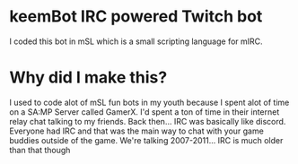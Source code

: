 # keemBot IRC powered Twitch bot
I coded this bot in mSL which is a small scripting language for mIRC.

# Why did I make this?
I used to code alot of mSL fun bots in my youth because I spent alot of time on a SA:MP Server called GamerX. I'd spent a ton of time in their internet relay chat talking to my friends.
Back then... IRC was basically like discord. Everyone had IRC and that was the main way to chat with your game buddies outside of the game. We're talking 2007-2011... IRC is much older than that though
